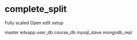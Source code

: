 # complete_split
Fully scaled Open edX setup

master
edxapp
user_db
course_db
mysql_slave
mongodb_repl

